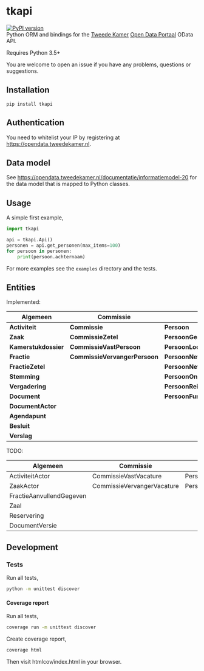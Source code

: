 # tkapi
[![PyPI version](https://badge.fury.io/py/tkapi.svg)](https://badge.fury.io/py/tkapi)  
Python ORM and bindings for the [Tweede Kamer](https://tweedekamer.nl) [Open Data Portaal](https://opendata.tweedekamer.nl) OData API.

Requires Python 3.5+

You are welcome to open an issue if you have any problems, questions or suggestions.

## Installation
```
pip install tkapi
```

## Authentication
You need to whitelist your IP by registering at https://opendata.tweedekamer.nl.

## Data model
See https://opendata.tweedekamer.nl/documentatie/informatiemodel-20 for the data model that is mapped to Python classes.

## Usage
A simple first example,
```python
import tkapi

api = tkapi.Api()
personen = api.get_personen(max_items=100)
for persoon in personen:
    print(persoon.achternaam)
```

For more examples see the `examples` directory and the tests.

## Entities
Implemented:

| Algemeen                   | Commissie                  | Persoon                      |
|----------------------------|----------------------------|------------------------------|
| **Activiteit**             | **Commissie**              | **Persoon**                  |
| **Zaak**                   | **CommissieZetel**         | **PersoonGeschenk**          |
| **Kamerstukdossier**       | **CommissieVastPersoon**   | **PersoonLoopbaan**          |
| **Fractie**                | **CommissieVervangerPersoon** | **PersoonNevenfunctie**      |
| **FractieZetel**           |                            | **PersoonNevenfunctieInkomsten** |
| **Stemming**               |                            | **PersoonOnderwijs**         |
| **Vergadering**            |                            | **PersoonReis**              |
| **Document**               |                            | **PersoonFunctie**           |
| **DocumentActor**          |                            |                              |
| **Agendapunt**             |                            |                              |
| **Besluit**                |                            |                              |
| **Verslag**                |                            |                              |

TODO:

| Algemeen                   | Commissie                  | Persoon                      |
|----------------------------|----------------------------|------------------------------|
| ActiviteitActor            | CommissieVastVacature      | PersoonAdres                 |
| ZaakActor                  | CommissieVervangerVacature | PersoonContactinformatie     |
| FractieAanvullendGegeven   |                            |                              |
| Zaal                       |                            |                              |
| Reservering                |                            |                              |
| DocumentVersie             |                            |                              |

## Development

### Tests

Run all tests,
```bash
python -m unittest discover
```

#### Coverage report

Run all tests,
```bash
coverage run -m unittest discover
```

Create coverage report,
```bash
coverage html
```
Then visit htmlcov/index.html in your browser.
